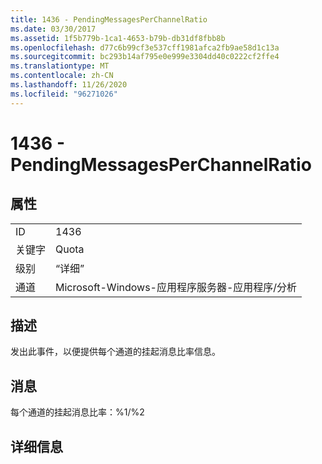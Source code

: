 ```yaml
---
title: 1436 - PendingMessagesPerChannelRatio
ms.date: 03/30/2017
ms.assetid: 1f5b779b-1ca1-4653-b79b-db31df8fbb8b
ms.openlocfilehash: d77c6b99cf3e537cff1981afca2fb9ae58d1c13a
ms.sourcegitcommit: bc293b14af795e0e999e3304dd40c0222cf2ffe4
ms.translationtype: MT
ms.contentlocale: zh-CN
ms.lasthandoff: 11/26/2020
ms.locfileid: "96271026"
---
```

# <a name="1436---pendingmessagesperchannelratio"></a>1436 - PendingMessagesPerChannelRatio

## <a name="properties"></a>属性  
  
|||  
|-|-|  
|ID|1436|  
|关键字|Quota|  
|级别|“详细”|  
|通道|Microsoft-Windows-应用程序服务器-应用程序/分析|  
  
## <a name="description"></a>描述  

 发出此事件，以便提供每个通道的挂起消息比率信息。  
  
## <a name="message"></a>消息  

 每个通道的挂起消息比率：%1/%2  
  
## <a name="details"></a>详细信息
